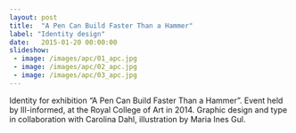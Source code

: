 ```yaml
---
layout: post
title:  "A Pen Can Build Faster Than a Hammer"
label: "Identity design"
date:   2015-01-20 00:00:00
slideshow:
 - image: /images/apc/01_apc.jpg
 - image: /images/apc/02_apc.jpg
 - image: /images/apc/03_apc.jpg
---
```


Identity for exhibition “A Pen Can Build Faster Than a Hammer”. Event held by Ill-informed, at the Royal College of Art in 2014. Graphic design and type in collaboration with Carolina Dahl, illustration by Maria Ines Gul.